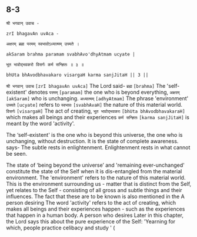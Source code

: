 ## 8-3


```shloka-sa
श्री भगवान् उवाच -
```
```shloka-sa-hk
zrI bhagavAn uvAca -
```
```shloka-sa
अक्षरम् ब्रह्म परमम् स्वभावोऽध्यात्मम् उच्यते ।
```
```shloka-sa-hk
akSaram brahma paramam svabhAvo'dhyAtmam ucyate |
```
```shloka-sa
भूत भावोद्भवकरो विसर्गः कर्म सन्ज्ञितः ॥ ३ ॥
```
```shloka-sa-hk
bhUta bhAvodbhavakaro visargaH karma sanjJitaH || 3 ||
```

`श्री भगवान् उवाच` `[zrI bhagavAn uvAca]` The Lord said- `ब्रह्म` `[brahma]` The 'self-existent' denotes `परमम्` `[paramam]` the one who is beyond everything, `अक्षरम्` `[akSaram]` who is unchanging. `अध्यात्मम्` `[adhyAtmam]` The phrase 'environment' `उच्यते` `[ucyate]` refers to `स्वभावः` `[svabhAvaH]` the nature of this material world. `विसर्गः` `[visargaH]` The act of creating, `भूत भावोद्भवकरः` `[bhUta bhAvodbhavakaraH]` which makes all beings and their experiences `कर्म सन्ज्ञितः` `[karma sanjJitaH]` is meant by the word 'activity'.

The ‘self-existent' is the one who is beyond this universe, the one who is unchanging, without destruction. It is the state of complete awareness. 
 says- The subtle rests in enlightenment. Enlightenment rests in what cannot be seen.



The state of ‘being beyond the universe’ and 'remaining ever-unchanged' constitute the state of the Self when it is dis-entangled from the material environment.
The 'environment' refers to the nature of this material world. This is the environment surrounding us - matter that is distinct from the Self, yet relates to the Self - consisting of all gross and subtle things and their influences. The fact that these are to be known is also mentioned in the 
A person desiring 
The word 'activity' refers to the act of creating, which makes all beings and their experiences happen - such as the experiences that happen in a human body. A person who desires 
Later in this chapter, the Lord says this about the pure experience of the Self: 'Yearning for which, people practice celibacy and study ' (

